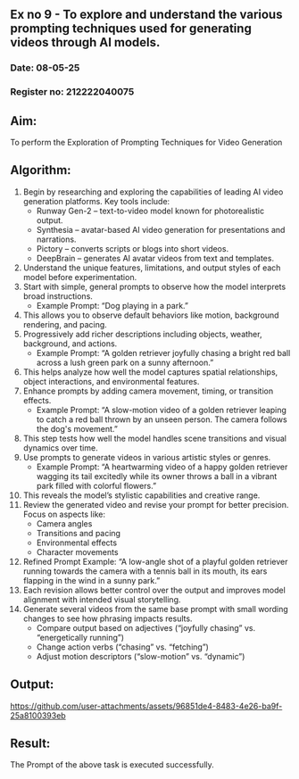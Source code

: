 ## Ex no 9 - To explore and understand the various prompting techniques used for generating videos through AI models.

### Date: 08-05-25

### Register no: 212222040075

## Aim:

To perform the Exploration of Prompting Techniques for Video Generation

## Algorithm:

1.  Begin by researching and exploring the capabilities of leading AI video generation platforms. Key tools include:
      - Runway Gen-2 – text-to-video model known for photorealistic output.
      - Synthesia – avatar-based AI video generation for presentations and narrations.
      - Pictory – converts scripts or blogs into short videos.
      - DeepBrain – generates AI avatar videos from text and templates.
2.  Understand the unique features, limitations, and output styles of each model before experimentation.
3.  Start with simple, general prompts to observe how the model interprets broad instructions.
      - Example Prompt: “Dog playing in a park.”
4.  This allows you to observe default behaviors like motion, background rendering, and pacing.
5.  Progressively add richer descriptions including objects, weather, background, and actions.
      - Example Prompt: “A golden retriever joyfully chasing a bright red ball across a lush green park on a sunny afternoon.”
6.  This helps analyze how well the model captures spatial relationships, object interactions, and environmental features.
7.  Enhance prompts by adding camera movement, timing, or transition effects.
      - Example Prompt: “A slow-motion video of a golden retriever leaping to catch a red ball thrown by an unseen person. The camera follows the dog's movement.”
8.  This step tests how well the model handles scene transitions and visual dynamics over time.
9.  Use prompts to generate videos in various artistic styles or genres.
      - Example Prompt: “A heartwarming video of a happy golden retriever wagging its tail excitedly while its owner throws a ball in a vibrant park filled with colorful flowers.”
10. This reveals the model’s stylistic capabilities and creative range.
11. Review the generated video and revise your prompt for better precision. Focus on aspects like:
      - Camera angles
      - Transitions and pacing
      - Environmental effects
      - Character movements
12. Refined Prompt Example: “A low-angle shot of a playful golden retriever running towards the camera with a tennis ball in its mouth, its ears flapping in the wind in a sunny park.”
13. Each revision allows better control over the output and improves model alignment with intended visual storytelling.
14. Generate several videos from the same base prompt with small wording changes to see how phrasing impacts results.
      - Compare output based on adjectives (“joyfully chasing” vs. “energetically running”)
      - Change action verbs (“chasing” vs. “fetching”)
      - Adjust motion descriptors (“slow-motion” vs. “dynamic”)

## Output:


https://github.com/user-attachments/assets/96851de4-8483-4e26-ba9f-25a8100393eb


## Result:

The Prompt of the above task is executed successfully.
